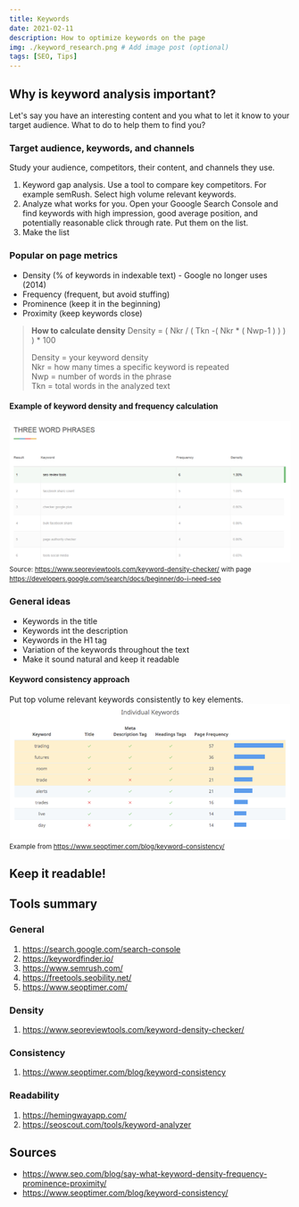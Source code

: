 ```yaml
---
title: Keywords
date: 2021-02-11
description: How to optimize keywords on the page
img: ./keyword_research.png # Add image post (optional)
tags: [SEO, Tips]
---
```


## Why is keyword analysis important?

Let's say you have an interesting content and you what to let it know to your target audience. What to do to help them to find you?

### Target audience, keywords, and channels
Study your audience, competitors, their content, and channels they use.

1. Keyword gap analysis. Use a tool to compare key competitors. For example semRush. Select high volume relevant keywords.
1. Analyze what works for you. Open your Gooogle Search Console and find keywords with high impression, good average position, and potentially reasonable click through rate. Put them on the list.
1. Make the list

### Popular on page metrics
* Density (% of keywords in indexable text) - Google no longer uses (2014)
* Frequency (frequent, but avoid stuffing)
* Prominence (keep it in the beginning)
* Proximity (keep keywords close)

> **How to calculate density**
> Density = ( Nkr / ( Tkn -( Nkr * ( Nwp-1 ) ) ) ) * 100
> 
> Density = your keyword density  
> Nkr = how many times a specific keyword is repeated  
> Nwp = number of words in the phrase  
> Tkn =  total words in the analyzed text   

#### Example of keyword density and frequency calculation
![](./keyword-density.png)
<small>Source: https://www.seoreviewtools.com/keyword-density-checker/ with page https://developers.google.com/search/docs/beginner/do-i-need-seo</small>

### General ideas
- Keywords in the title
- Keywords int the description
- Keywords in the H1 tag
- Variation of the keywords throughout the text
- Make it sound natural and keep it readable

#### Keyword consistency approach
Put top volume relevant keywords consistently to key elements.
![Example of individual keyword consistency analysis.](./consistency-individual.png)
<small>Example from https://www.seoptimer.com/blog/keyword-consistency/</small>

## Keep it readable!


## Tools summary

### General
1. https://search.google.com/search-console
2. https://keywordfinder.io/
3. https://www.semrush.com/
4. https://freetools.seobility.net/
5. https://www.seoptimer.com/

### Density
1. https://www.seoreviewtools.com/keyword-density-checker/

### Consistency
1. https://www.seoptimer.com/blog/keyword-consistency

### Readability
1. https://hemingwayapp.com/
2. https://seoscout.com/tools/keyword-analyzer



## Sources
* https://www.seo.com/blog/say-what-keyword-density-frequency-prominence-proximity/
* https://www.seoptimer.com/blog/keyword-consistency/
